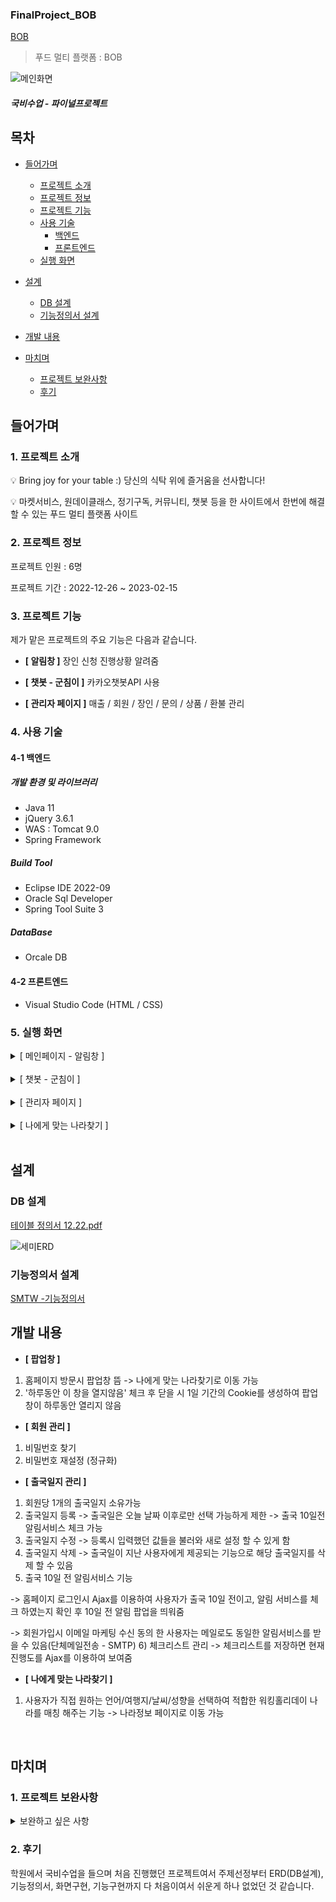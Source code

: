 ### FinalProject_BOB

[BOB](https://gd1class.iptime.org:8844/GDJ56_BOB_final/)
> 푸드 멀티 플랫폼  :  BOB

![메인화면](https://user-images.githubusercontent.com/39483946/221104505-3f7227ed-f504-4f07-8bf1-ef9b5db85d57.jpg)

##### 국비수업 - 파이널프로젝트

## 목차
- [들어가며](#들어가며)
  - [프로젝트 소개](#1-프로젝트-소개)    
  - [프로젝트 정보](#2-프로젝트-정보)
  - [프로젝트 기능](#3-프로젝트-기능)
  - [사용 기술](#4-사용-기술)   
     - [백엔드](#4-1-백엔드)
     - [프론트엔드](#4-2-프론트엔드)
  - [실행 화면](#5-실행-화면)   


- [설계](#설계)
  - [DB 설계](#-DB-설계)
  - [기능정의서 설계](#-기능정의서-설계)

- [개발 내용](#개발-내용)

- [마치며](#마치며)
  - [프로젝트 보완사항](#1-프로젝트-보완사항)
  - [후기](#2-후기)


## 들어가며
### 1. 프로젝트 소개

<aside>
💡 Bring joy for your table :) 당신의 식탁 위에  즐거움을 선사합니다!

💡 마켓서비스, 원데이클래스, 정기구독, 커뮤니티, 챗봇 등을 한 사이트에서 한번에 해결할 수 있는 푸드 멀티 플랫폼 사이트
</aside>

### 2. 프로젝트 정보
프로젝트 인원 : 6명

프로젝트 기간 : 2022-12-26 ~ 2023-02-15

### 3. 프로젝트 기능

제가 맡은 프로젝트의 주요 기능은 다음과 같습니다.

- **[ 알림창 ]** 장인 신청 진행상황 알려줌

- **[ 챗봇 - 군침이 ]** 카카오챗봇API 사용

- **[ 관리자 페이지 ]** 매출 / 회원 / 장인 / 문의 / 상품 / 환불 관리

### 4. 사용 기술

#### 4-1 백엔드

##### 개발 환경 및 라이브러리
- Java 11
- jQuery 3.6.1
- WAS : Tomcat 9.0
- Spring Framework

##### Build Tool
- Eclipse IDE 2022-09
- Oracle Sql Developer
- Spring Tool Suite 3

##### DataBase
- Orcale DB

#### 4-2 프론트엔드
- Visual Studio Code (HTML / CSS)

### 5. 실행 화면
  <details>
    <summary>[ 메인페이지 - 알림창 ]</summary>   
  
![알림창1](https://user-images.githubusercontent.com/39483946/222412043-5d889edb-7eb2-4254-aacf-2b48b3accb4d.JPG)

![알림창2](https://user-images.githubusercontent.com/39483946/222412279-35ca11a0-8938-49aa-8a2f-d5622e42e97b.JPG)

![알림창3](https://user-images.githubusercontent.com/39483946/222412431-beabe800-5e80-45ab-91b5-14a33b231dc4.JPG)

![알림창4](https://user-images.githubusercontent.com/39483946/222412532-92b1743b-0981-4889-9c89-60603ac4bd8e.JPG)

-> 로그인한 사용자의 장인신청상태를 알림창으로 보여준다. 관리자는 다른 내용을 출력한다.
  </details>  <br/>
  
  <details>
    <summary>[ 챗봇 - 군침이 ]</summary>   
       
  **1. 챗봇 추가**   
![챗봇추가](https://user-images.githubusercontent.com/39483946/222412739-7720c23c-3c81-4ecb-9701-9d5216c181e0.JPG)
  
-> 헤더 오른편에 위치한 챗봇추가 버튼 클릭시 '군침이'를 추가할 수 있다.
  <br/>    
  
  **2. 챗봇 메인**   
![챗봇1](https://user-images.githubusercontent.com/39483946/222412845-a67c8ca5-a83e-4ab4-afe4-3055bc34aad0.png)
  
-> 군침이를추가 하면 자동응답이 나오며, 아래 6개의 항목을 선택할 수 있다.
-> 오늘의밥, 공지사항 클릭시 해당 사이트화면으로 이동 / 마켓,원데이,구독 클릭시 군침이가 대답할 수 있는 내용을 알려준다.

  **3. 챗봇 질문예시**   
![챗봇질문](https://user-images.githubusercontent.com/39483946/222412938-6ddcabd1-4f53-42ca-89d8-c7926017c3e2.jpg)
  
-> 군침이가 자동으로 대답해준다. 상담직원 연결시 상담직원이 대답할 수 있게 설정하였다.

 </details>  <br/>
 <details>
    <summary>[ 관리자 페이지 ]</summary>   

  **1. 관리자페이지 메인**   
![관리자페이지메인](https://user-images.githubusercontent.com/39483946/222413118-697dbd48-b30b-410d-85a1-060d74659839.JPG)

-> 회원수, 매출액, 판매물품수, 직원수
-> 판매물품 카테고리별 세분화 그래프, 올해목표매출액과 현재 매출액 그래프 -> Chart.js 활용

 <br> <br>
  **2. 회원관리**
![회원관리메인](https://user-images.githubusercontent.com/39483946/222414348-7bb33fe5-c057-4218-9fe1-3f8e35fb1586.JPG)

->회원관리 메인화면
    <br> <br>
![회원관리정보](https://user-images.githubusercontent.com/39483946/222414458-0fc4e202-8f5c-43b0-a172-48a9c040f235.JPG)

-> 회원 클릭시 세부정보
  <br> <br>
![회원관리탈퇴](https://user-images.githubusercontent.com/39483946/222414572-67039295-cccc-4119-94cd-5f5d3ca222d3.JPG)
  
-> 회원 탈퇴 기능
 <br> <br>
**3. 클래스 장인관리**
![클래스장인관리메인](https://user-images.githubusercontent.com/39483946/222414104-fb6f9ba5-e2c0-4cba-a101-adc19b882188.JPG)
  
-> 장인신청 심사 필요한 회원 우선 출력, 나머지는 심사일 기준으로 내림차순으로 출력했다.
  <br> <br>
![장인심사](https://user-images.githubusercontent.com/39483946/222413838-4ccc5ec4-ff83-40dd-9685-dce15633036c.JPG)
  
-> 심사필요 클릭시 장인심사 가능

![장인승인거절](https://user-images.githubusercontent.com/39483946/222413731-da2c1e48-0ce8-46e8-8823-439e2da0509f.JPG)
  
-> 장인 승인, 거절 가능하다.

![장인정보](https://user-images.githubusercontent.com/39483946/222413914-d25160ca-473a-4b46-b667-616a761e1836.JPG)
  
-> 장인이 된 회원 클릭시 해당 회원의 장인정보 및 클래스 정보를 볼 수 있다.

![장인박탈사유입력](https://user-images.githubusercontent.com/39483946/222413662-0282af42-9544-4cf8-a815-8b9884a8601e.JPG)

-> 장인이 된 회원을 박탈 할 수 있다.
  
![박탈,거절사유](https://user-images.githubusercontent.com/39483946/222413466-32cdbdd4-95ef-4294-81f4-dbdeba8b7b10.JPG)
  
-> 박탈,거절 클릭시 사유를 확인 할 수 있다.
  
**4. 1:1문의 관리**
![문의관리메인](https://user-images.githubusercontent.com/39483946/222413229-63ae6a57-10d1-46a1-8a24-3e7a28dcb76e.JPG)
  
-> >>
  <br> <br>
  
  
</details>     <br/>
 <details>
    <summary>[ 나에게 맞는 나라찾기 ]</summary> 

![나에게맞는나라찾기전체](https://user-images.githubusercontent.com/39483946/218349719-23c9d0c3-6888-4a65-84a3-beb3f6236b91.jpg)

-> 4가지 항목을 체크
 <br> <br>
![나에게맞는나라찾기결과](https://user-images.githubusercontent.com/39483946/218007690-5feb0795-07ca-449c-9ba6-d8556e037fb5.JPG)

-> 체크한 항목에 맞는 나라 결과를 보여줌

 </details>  <br/>
 
 ## 설계   
 
 
 ### DB 설계
 
[테이블 정의서 12.22.pdf](https://github.com/JIHEE0616/semi/files/10717986/12.22.pdf)
 
![세미ERD](https://user-images.githubusercontent.com/39483946/218352904-57b20302-bf53-4efb-9b83-a6115b135ef9.JPG)
  <br/>

 ### 기능정의서 설계
[SMTW -기능정의서](https://docs.google.com/spreadsheets/d/1kyg4FwIMaeKX7fXy-HNRVtXHTSIidtTpHw4VzavHF1Y/edit#gid=1911760)
 ## 개발 내용
 - **[ 팝업창 ]**
1) 홈페이지 방문시 팝업창 뜸 -> 나에게 맞는 나라찾기로 이동 가능
2) '하루동안 이 창을 열지않음' 체크 후 닫을 시 1일 기간의 Cookie를 생성하여 팝업창이 하루동안 열리지 않음


- **[ 회원 관리 ]**
1) 비밀번호 찾기
2) 비밀번호 재설정 (정규화)


- **[ 출국일지 관리 ]**
1) 회원당 1개의 출국일지 소유가능
2) 출국일지 등록
-> 출국일은 오늘 날짜 이후로만 선택 가능하게 제한
-> 출국 10일전 알림서비스 체크 가능
3) 출국일지 수정
-> 등록시 입력했던 값들을 불러와 새로 설정 할 수 있게 함
4) 출국일지 삭제
-> 출국일이 지난 사용자에게 제공되는 기능으로 해당 출국일지를 삭제 할 수 있음
5) 출국 10일 전 알림서비스 기능

-> 홈페이지 로그인시 Ajax를 이용하여 사용자가 출국 10일 전이고, 알림 서비스를 체크 하였는지 확인 후 10일 전 알림 팝업을 띄워줌

-> 회원가입시 이메일 마케팅 수신 동의 한 사용자는 메일로도 동일한 알림서비스를 받을 수 있음(단체메일전송 - SMTP)
6) 체크리스트 관리
-> 체크리스트를 저장하면 현재 진행도를 Ajax를 이용하여 보여줌


- **[ 나에게 맞는 나라찾기 ]**
1) 사용자가 직접 원하는 언어/여행지/날씨/성향을 선택하여 적합한 워킹홀리데이 나라를 매칭 해주는 기능
-> 나라정보 페이지로 이동 가능
  <br/>
  
## 마치며

### 1. 프로젝트 보완사항   
 
<details>
  <summary>보완하고 싶은 사항</summary>
     

- 페이지 Ajax처리
- 10일전 메일 알림서비스 자동 전송
  
</details>  


### 2. 후기   

학원에서 국비수업을 들으며 처음 진행했던 프로젝트여서 주제선정부터 ERD(DB설계), 기능정의서, 화면구현, 기능구현까지 다 처음이여서 쉬운게 하나 없었던 것 같습니다.
~~~~~~~~
